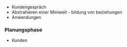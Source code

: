 - Kundengespräch
- Abstrahieren einer Miniwelt - bildung von beziehungen
- Anwendungen


### Planungsphase

- Kunden 